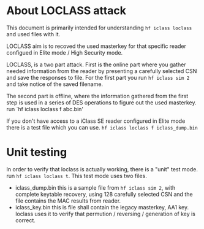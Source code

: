# About LOCLASS attack

This document is primarily intended for understanding `hf iclass loclass` and used files with it.

LOCLASS aim is to recoved the used masterkey for that specific reader configued in Elite mode / High Security mode.

LOCLASS, is a two part attack. First is the online part where you gather needed information from the reader by presenting a carefully selected CSN and save the responses to file.  For the first part you run `hf iclass sim 2` and take notice of the saved filename.

The second part is offline,  where the information gathered from the first step is used in a series of DES operations to figure out the used 
masterkey.  run `hf iclass loclass f abc.bin'

If you don't have access to a iClass SE reader configured in Elite mode there is a test file which you can use.
`hf iclass loclass f iclass_dump.bin` 


# Unit testing
In order to verify that loclass is actually working, there is a "unit" test mode.  run `hf iclass loclass t`.
This test mode uses two files. 
- iclass_dump.bin
  this is a sample file from `hf iclass sim 2`, with complete keytable recovery, using 128 carefully selected CSN and the file contains the MAC results from reader. 
- iclass_key.bin
  this is file shall contain the legacy masterkey, AA1 key. loclass uses it to verify that permution / reversing / generation of key is correct.